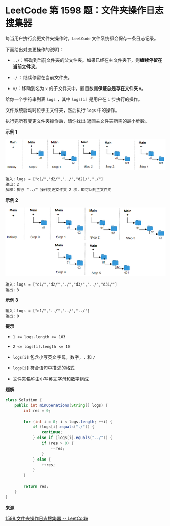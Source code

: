 # LeetCode 第 1598 题：文件夹操作日志搜集器

每当用户执行变更文件夹操作时，`LeetCode` 文件系统都会保存一条日志记录。

下面给出对变更操作的说明：

+ `../`：移动到当前文件夹的父文件夹。如果已经在主文件夹下，则**继续停留在当前文件夹**。

+ `./` ：继续停留在当前文件夹。

+ `x/`：移动到名为 `x` 的子文件夹中。题目数据**保证总是存在文件夹 `x`**。

给你一个字符串列表 `logs` ，其中 `logs[i]` 是用户在 `i` 步执行的操作。

文件系统启动时位于主文件夹，然后执行 `logs` 中的操作。

执行完所有变更文件夹操作后，请你找出 返回主文件夹所需的最小步数。

**示例 1**

![image:LeetCode_1598_1](images/LeetCode_1598_1.jpg)

```
输入：logs = ["d1/","d2/","../","d21/","./"]
输出：2
解释：执行 "../" 操作变更文件夹 2 次，即可回到主文件夹
```

**示例 2**

![image:LeetCode_1598_2](images/LeetCode_1598_2.jpg)

```
输入：logs = ["d1/","d2/","./","d3/","../","d31/"]
输出：3
```

**示例 3**

```
输入：logs = ["d1/","../","../","../"]
输出：0
```

**提示**

+ `1 <= logs.length <= 103`

+ `2 <= logs[i].length <= 10`

+ `logs[i]` 包含小写英文字母，数字，`.` 和 `/`

+ `logs[i]` 符合语句中描述的格式

+ 文件夹名称由小写英文字母和数字组成

**题解**

```java
class Solution {
    public int minOperations(String[] logs) {
        int res = 0;

        for (int i = 0; i < logs.length; ++i) {
            if (logs[i].equals("./")) {
                continue;
            } else if (logs[i].equals("../")) {
                if (res > 0) {
                    --res;
                }
            } else {
                ++res;
            }
        }

        return res;
    }
}
```

**来源**

[1598.文件夹操作日志搜集器 -- LeetCode](https://leetcode-cn.com/problems/crawler-log-folder/)